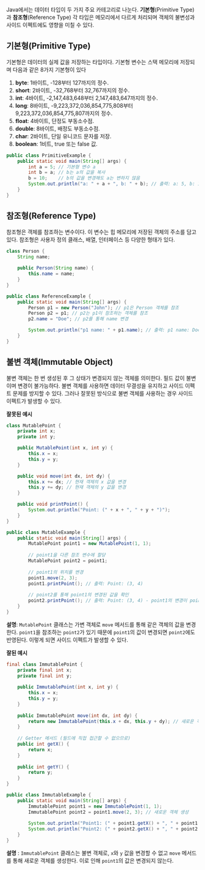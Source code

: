 Java에서는 데이터 타입이 두 가지 주요 카테고리로 나눈다. **기본형**(Primitive Type)과 **참조형**(Reference Type) 각 타입은 메모리에서 다르게 처리되며 객체의 불변성과 사이드 이펙트에도 영향을 미칠 수 있다.

## 기본형(Primitive Type)
기본형은 데이터의 실제 값을 저장하는 타입이다. 기본형 변수는 스택 메모리에 저장되며 다음과 같은 8가지 기본형이 있다
1. **byte**: 1바이트, -128부터 127까지의 정수.
2. **short**: 2바이트, -32,768부터 32,767까지의 정수.
3. **int**: 4바이트, -2,147,483,648부터 2,147,483,647까지의 정수.
4. **long**: 8바이트, -9,223,372,036,854,775,808부터 9,223,372,036,854,775,807까지의 정수.
5. **float**: 4바이트, 단정도 부동소수점.
6. **double**: 8바이트, 배정도 부동소수점.
7. **char**: 2바이트, 단일 유니코드 문자를 저장.
8. **boolean**: 1비트, true 또는 false 값.
``` java
public class PrimitiveExample {
    public static void main(String[] args) {
        int a = 5; // 기본형 변수 a
        int b = a; // b는 a의 값을 복사
        b = 10;    // b의 값을 변경해도 a는 변하지 않음
        System.out.println("a: " + a + ", b: " + b); // 출력: a: 5, b: 10
    }
}
```
## 참조형(Reference Type)
참조형은 객체를 참조하는 변수이다. 이 변수는 힙 메모리에 저장된 객체의 주소를 담고 있다. 참조형은 사용자 정의 클래스, 배열, 인터페이스 등 다양한 형태가 있다.
``` java
class Person {
    String name;
    
    public Person(String name) {
        this.name = name;
    }
}

public class ReferenceExample {
    public static void main(String[] args) {
        Person p1 = new Person("John"); // p1은 Person 객체를 참조
        Person p2 = p1; // p2는 p1이 참조하는 객체를 참조
        p2.name = "Doe"; // p2를 통해 name 변경

        System.out.println("p1 name: " + p1.name); // 출력: p1 name: Doe
    }
}
```
## 불변 객체(Immutable Object)
불변 객체는 한 번 생성된 후 그 상태가 변경되지 않는 객체를 의미한다. 필드 값이 불변이며 변경이 불가능하다. 불변 객체를 사용하면 데이터 무결성을 유지하고 사이드 이펙트 문제를 방지할 수 있다. 그러나 잘못된 방식으로 불변 객체를 사용하는 경우 사이드 이펙트가 발생할 수 있다.

**잘못된 예시** 
``` java
class MutablePoint {
    private int x;
    private int y;

    public MutablePoint(int x, int y) {
        this.x = x;
        this.y = y;
    }

    public void move(int dx, int dy) {
        this.x += dx; // 현재 객체의 x 값을 변경
        this.y += dy; // 현재 객체의 y 값을 변경
    }

    public void printPoint() {
        System.out.println("Point: (" + x + ", " + y + ")");
    }
}

public class MutableExample {
    public static void main(String[] args) {
        MutablePoint point1 = new MutablePoint(1, 1);
        
        // point1을 다른 참조 변수에 할당
        MutablePoint point2 = point1;
        
        // point1의 위치를 변경
        point1.move(2, 3);
        point1.printPoint(); // 출력: Point: (3, 4)
        
        // point2를 통해 point1의 변경된 값을 확인
        point2.printPoint(); // 출력: Point: (3, 4) - point1의 변경이 point2에도 반영됨
    }
}
```
**설명**: `MutablePoint` 클래스는 가변 객체로 `move` 메서드를 통해 같은 객체의 값을 변경한다. `point1`을 참조하는 `point2`가 있기 때문에 `point1`의 값이 변경되면 `point2`에도 반영된다. 이렇게 되면 사이드 이펙트가 발생할 수 있다.

**잘된 예시**
``` java
final class ImmutablePoint {
    private final int x;
    private final int y;
    
    public ImmutablePoint(int x, int y) {
        this.x = x;
        this.y = y;
    }
    
    public ImmutablePoint move(int dx, int dy) {
        return new ImmutablePoint(this.x + dx, this.y + dy); // 새로운 객체를 반환
    }
    
    // Getter 메서드 (필드에 직접 접근할 수 없으므로)
    public int getX() {
        return x;
    }
    
    public int getY() {
        return y;
    }
}

public class ImmutableExample {
    public static void main(String[] args) {
        ImmutablePoint point1 = new ImmutablePoint(1, 1);
        ImmutablePoint point2 = point1.move(2, 3); // 새로운 객체 생성
        
        System.out.println("Point1: (" + point1.getX() + ", " + point1.getY() + ")"); // 출력: Point1: (1, 1)
        System.out.println("Point2: (" + point2.getX() + ", " + point2.getY() + ")"); // 출력: Point2: (3, 4)
    }
}
```
**설명** : `ImmutablePoint` 클래스는 불변 객체로, `x`와 `y` 값을 변경할 수 없고 `move` 메서드를 통해 새로운 객체를 생성한다. 이로 인해 `point1`의 값은 변경되지 않는다.